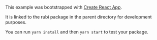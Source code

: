This example was bootstrapped with [Create React App](https://github.com/facebook/create-react-app).

It is linked to the rubi package in the parent directory for development purposes.

You can run `yarn install` and then `yarn start` to test your package.

